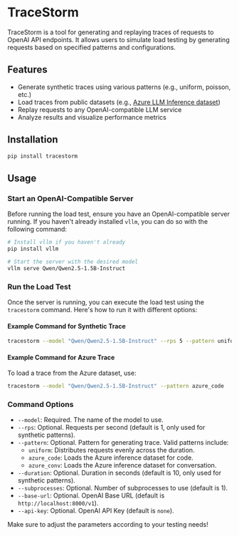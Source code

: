 # TraceStorm

TraceStorm is a tool for generating and replaying traces of requests to OpenAI API endpoints. It allows users to simulate load testing by generating requests based on specified patterns and configurations.

## Features

- Generate synthetic traces using various patterns (e.g., uniform, poisson, etc.)
- Load traces from public datasets (e.g., [Azure LLM Inference dataset](https://github.com/Azure/AzurePublicDataset/blob/master/AzureLLMInferenceDataset2023.md))
- Replay requests to any OpenAI-compatible LLM service
- Analyze results and visualize performance metrics

## Installation

```bash
pip install tracestorm
```

## Usage

### Start an OpenAI-Compatible Server

Before running the load test, ensure you have an OpenAI-compatible server running. If you haven't already installed `vllm`, you can do so with the following command:

```bash
# Install vllm if you haven't already
pip install vllm

# Start the server with the desired model
vllm serve Qwen/Qwen2.5-1.5B-Instruct
```

### Run the Load Test

Once the server is running, you can execute the load test using the `tracestorm` command. Here's how to run it with different options:

#### Example Command for Synthetic Trace

```bash
tracestorm --model "Qwen/Qwen2.5-1.5B-Instruct" --rps 5 --pattern uniform --duration 10
```

#### Example Command for Azure Trace

To load a trace from the Azure dataset, use:

```bash
tracestorm --model "Qwen/Qwen2.5-1.5B-Instruct" --pattern azure_code
```

### Command Options

- `--model`: Required. The name of the model to use.
- `--rps`: Optional. Requests per second (default is 1, only used for synthetic patterns).
- `--pattern`: Optional. Pattern for generating trace. Valid patterns include:
  - `uniform`: Distributes requests evenly across the duration.
  - `azure_code`: Loads the Azure inference dataset for code.
  - `azure_conv`: Loads the Azure inference dataset for conversation.
- `--duration`: Optional. Duration in seconds (default is 10, only used for synthetic patterns).
- `--subprocesses`: Optional. Number of subprocesses to use (default is 1).
- `--base-url`: Optional. OpenAI Base URL (default is `http://localhost:8000/v1`).
- `--api-key`: Optional. OpenAI API Key (default is `none`).

Make sure to adjust the parameters according to your testing needs!